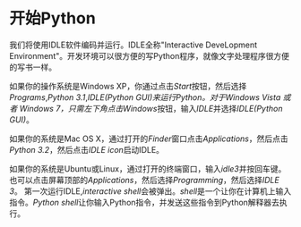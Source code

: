 # 开始Python

我们将使用IDLE软件编码并运行。IDLE全称"Interactive DeveLopment Environment"。开发环境可以很方便的写Python程序，就像文字处理程序很方便的写书一样。

如果你的操作系统是Windows XP，你通过点击*Start*按钮，然后选择*Programs*,*Python 3.1*,*IDLE(Python GUI)*来运行Python。对于Windows Vista 或者 Windows 7，只需左下角点击*Windows*按钮，输入*IDLE*并选择*IDLE(Python GUI)*。

如果你的系统是Mac OS X，通过打开的*Finder*窗口点击*Applications*，然后点击*Python 3.2*，然后点击*IDLE icon*启动IDLE。

如果你的系统是Ubuntu或Linux，通过打开的终端窗口，输入*idle3*并按回车键。也可以点击屏幕顶部的*Applications*，然后选择*Programming*，然后选择*IDLE 3*。
第一次运行IDLE,*interactive shell*会被弹出。*shell*是一个让你在计算机上输入指令。*Python shell*让你输入Python指令，并发送这些指令到Python解释器去执行。